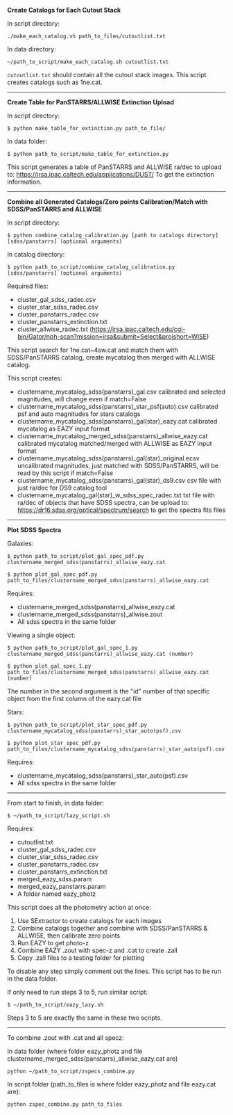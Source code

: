 
**Create Catalogs for Each Cutout Stack**

In script directory:

`./make_each_catalog.sh path_to_files/cutoutlist.txt`

In data directory:

`~/path_to_script/make_each_catalog.sh cutoutlist.txt`

`cutoutlist.txt` should contain all the cutout stack images.
This script creates catalogs such as 1ne.cat.

------------------------------------

**Create Table for PanSTARRS/ALLWISE Extinction Upload**

In script directory:

`$ python make_table_for_extinction.py path_to_file/`

In data folder:

`$ python path_to_script/make_table_for_extinction.py`

This script generates a table of PanSTARRS and ALLWISE ra/dec to upload to:
https://irsa.ipac.caltech.edu/applications/DUST/
To get the extinction information.


------------------------------------

**Combine all Generated Catalogs/Zero points Calibration/Match with SDSS/PanSTARRS and ALLWISE**

In script directory:

`$ python combine_catalog_calibration.py [path to catalogs directory] [sdss/panstarrs] (optional arguments)`

In catalog directory:

`$ python path_to_script/combine_catalog_calibration.py [sdss/panstarrs] (optional arguments)`

Required files:

- cluster_gal_sdss_radec.csv
- cluster_star_sdss_radec.csv
- cluster_panstarrs_radec.csv
- cluster_panstarrs_extinction.txt
- cluster_allwise_radec.txt (https://irsa.ipac.caltech.edu/cgi-bin/Gator/nph-scan?mission=irsa&submit=Select&projshort=WISE)


This script search for 1ne.cat~4sw.cat and match them with SDSS/PanSTARRS catalog, create mycatalog then merged with ALLWISE catalog.

This script creates:

- clustername_mycatalog_sdss(panstarrs)_gal.csv                   calibrated and selected magnitudes, will change even if match=False
- clustername_mycatalog_sdss(panstarrs)_star_psf(auto).csv        calibrated psf and auto magnitudes for stars catalogs
- clustername_mycatalog_sdss(panstarrs)_gal(star)_eazy.cat        calibrated mycatalog as EAZY input format
- clustername_mycatalog_merged_sdss(panstarrs)_allwise_eazy.cat   calibrated mycatalog matched/merged with ALLWISE as EAZY input format
- clustername_mycatalog_sdss(panstarrs)_gal(star)_original.ecsv   uncalibrated magnitudes, just matched with SDSS/PanSTARRS, will be read by this script if match=False
- clustername_mycatalog_sdss(panstarrs)_gal(star)_ds9.csv         csv file with just ra/dec for DS9 catalog tool
- clustername_mycatalog_gal(star)_w_sdss_spec_radec.txt           txt file with ra/dec of objects that have SDSS spectra, can be upload to:
                                                                 https://dr16.sdss.org/optical/spectrum/search to get the spectra fits files

------------------------------------

**Plot SDSS Spectra**

Galaxies:

`$ python path_to_script/plot_gal_spec_pdf.py clustername_merged_sdss(panstarrs)_allwise_eazy.cat`

`$ python plot_gal_spec_pdf.py path_to_files/clustername_merged_sdss(panstarrs)_allwise_eazy.cat`

Requires:
- clustername_merged_sdss(panstarrs)_allwise_eazy.cat
- clustername_merged_sdss(panstarrs)_allwise.zout
- All sdss spectra in the same folder

Viewing a single object:

`$ python path_to_script/plot_gal_spec_1.py clustername_merged_sdss(panstarrs)_allwise_eazy.cat (number)`
    

`$ python plot_gal_spec_1.py path_to_files/clustername_merged_sdss(panstarrs)_allwise_eazy.cat (number)`

The number in the second argument is the "id" number of that specific object from the first column of the eazy.cat file

Stars:

`$ python path_to_script/plot_star_spec_pdf.py clustername_mycatalog_sdss(panstarrs)_star_auto(psf).csv`

`$ python plot_star_spec_pdf.py path_to_files/clustername_mycatalog_sdss(panstarrs)_star_auto(psf).csv`

Requires:
- clustername_mycatalog_sdss(panstarrs)_star_auto(psf).csv
- All sdss spectra in the same folder

------------------------------------

From start to finish, in data folder:

`$ ~/path_to_script/lazy_script.sh`

Requires:
- cutoutlist.txt
- cluster_gal_sdss_radec.csv
- cluster_star_sdss_radec.csv
- cluster_panstarrs_radec.csv
- cluster_panstarrs_extinction.txt
- merged_eazy_sdss.param
- merged_eazy_panstarrs.param
- A folder named eazy_photz

This script does all the photometry action at once:
1. Use SExtractor to create catalogs for each images
2. Combine catalogs together and combine with SDSS/PanSTARRS & ALLWISE, then calibrate zero points
3. Run EAZY to get photo-z
4. Combine EAZY .zout with spec-z and .cat to create .zall
5. Copy .zall files to a testing folder for plotting

To disable any step simply comment out the lines. This script has to be run in the data folder.

If only need to run steps 3 to 5, run similar script:

`$ ~/path_to_script/eazy_lazy.sh`

Steps 3 to 5 are exactly the same in these two scripts.

------------------------------------

To combine .zout with .cat and all specz:

In data folder (where folder eazy_photz and file clustername_merged_sdss(panstarrs)_allwise_eazy.cat are)

`python ~/path_to_script/zspecs_combine.py`

In script folder (path_to_files is where folder eazy_photz and file eazy.cat are):

`python zspec_combine.py path_to_files`

